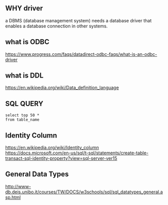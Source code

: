  ## WHY driver
 a DBMS (database management system) needs a database driver that enables a database connection in other systems.

 ## what is ODBC
 https://www.progress.com/faqs/datadirect-odbc-faqs/what-is-an-odbc-driver

 ## what is DDL
 https://en.wikipedia.org/wiki/Data_definition_language

 ## SQL QUERY
 ```
 select top 50 *
 from table_name
```

 ## Identity Column
 https://en.wikipedia.org/wiki/Identity_column
 https://docs.microsoft.com/en-us/sql/t-sql/statements/create-table-transact-sql-identity-property?view=sql-server-ver15

 ## General Data Types
 http://www-db.deis.unibo.it/courses/TW/DOCS/w3schools/sql/sql_datatypes_general.asp.html